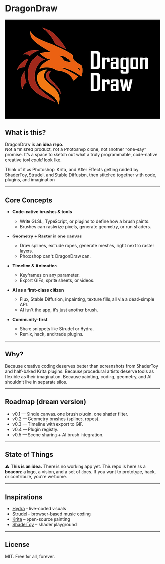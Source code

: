 # DragonDraw
![logo](images/Logo.png)

## What is this?

DragonDraw is **an idea repo.**  
Not a finished product, not a Photoshop clone, not another "one-day" promise. It's a space to sketch out what a truly programmable, code-native creative tool *could* look like.  

Think of it as Photoshop, Krita, and After Effects getting raided by ShaderToy, Strudel, and Stable Diffusion, then stitched together with code, plugins, and imagination.  

---

## Core Concepts

- **Code-native brushes & tools**  
  - Write GLSL, TypeScript, or plugins to define how a brush paints.  
  - Brushes can rasterize pixels, generate geometry, or run shaders.  

- **Geometry + Raster in one canvas**  
  - Draw splines, extrude ropes, generate meshes, right next to raster layers.  
  - Photoshop can't: DragonDraw can.  

- **Timeline & Animation**  
  - Keyframes on any parameter.  
  - Export GIFs, sprite sheets, or videos.  

- **AI as a first-class citizen**  
  - Flux, Stable Diffusion, inpainting, texture fills, all via a dead-simple API.  
  - AI isn't the app, it's just another brush.  

- **Community-first**  
  - Share snippets like Strudel or Hydra.  
  - Remix, hack, and trade plugins.  

---

## Why?

Because creative coding deserves better than screenshots from ShaderToy and half-baked Krita plugins.
Because procedural artists deserve tools as flexible as their imagination.
Because painting, coding, geometry, and AI shouldn’t live in separate silos.

---

## Roadmap (dream version)

* v0.1 — Single canvas, one brush plugin, one shader filter.
* v0.2 — Geometry brushes (splines, ropes).
* v0.3 — Timeline with export to GIF.
* v0.4 — Plugin registry.
* v0.5 — Scene sharing + AI brush integration.

---

## State of Things

⚠️ **This is an idea.** There is no working app yet.
This repo is here as a **beacon**: a logo, a vision, and a set of docs. If you want to prototype, hack, or contribute, you’re welcome.

---

## Inspirations

* [Hydra](https://hydra.ojack.xyz/) – live-coded visuals
* [Strudel](https://strudel.tidalcycles.org/) – browser-based music coding
* [Krita](https://krita.org/) – open-source painting
* [ShaderToy](https://shadertoy.com/) – shader playground

---

## License

MIT. Free for all, forever.

```